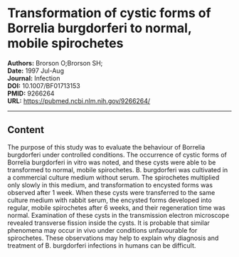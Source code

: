 # Transformation of cystic forms of Borrelia burgdorferi to normal, mobile spirochetes

**Authors:** Brorson O;Brorson SH;  
**Date:** 1997 Jul-Aug  
**Journal:** Infection  
**DOI:** 10.1007/BF01713153  
**PMID:** 9266264  
**URL:** https://pubmed.ncbi.nlm.nih.gov/9266264/

---

## Content

The purpose of this study was to evaluate the behaviour of Borrelia burgdorferi under controlled conditions. The occurrence of cystic forms of Borrelia burgdorferi in vitro was noted, and these cysts were able to be transformed to normal, mobile spirochetes. B. burgdorferi was cultivated in a commercial culture medium without serum. The spirochetes multiplied only slowly in this medium, and transformation to encysted forms was observed after 1 week. When these cysts were transferred to the same culture medium with rabbit serum, the encysted forms developed into regular, mobile spirochetes after 6 weeks, and their regeneration time was normal. Examination of these cysts in the transmission electron microscope revealed transverse fission inside the cysts. It is probable that similar phenomena may occur in vivo under conditions unfavourable for spirochetes. These observations may help to explain why diagnosis and treatment of B. burgdorferi infections in humans can be difficult.
